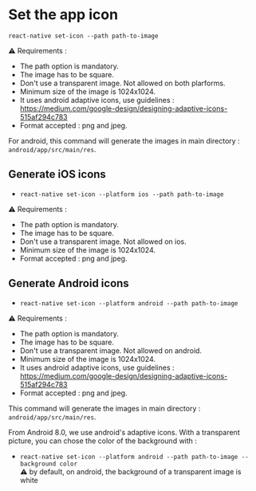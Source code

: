 # Set the app icon

`react-native set-icon --path path-to-image`

⚠️ Requirements :

- The path option is mandatory.
- The image has to be square.
- Don't use a transparent image. Not allowed on both plarforms.
- Minimum size of the image is 1024x1024.
- It uses android adaptive icons, use guidelines : https://medium.com/google-design/designing-adaptive-icons-515af294c783
- Format accepted : png and jpeg.

For android, this command will generate the images in main directory : `android/app/src/main/res`.

## Generate iOS icons

- `react-native set-icon --platform ios --path path-to-image`

⚠️ Requirements :

- The path option is mandatory.
- The image has to be square.
- Don't use a transparent image. Not allowed on ios.
- Minimum size of the image is 1024x1024.
- Format accepted : png and jpeg.

## Generate Android icons

- `react-native set-icon --platform android --path path-to-image`

⚠️ Requirements :

- The path option is mandatory.
- The image has to be square.
- Don't use a transparent image. Not allowed on android.
- Minimum size of the image is 1024x1024.
- It uses android adaptive icons, use guidelines : https://medium.com/google-design/designing-adaptive-icons-515af294c783
- Format accepted : png and jpeg.

This command will generate the images in main directory : `android/app/src/main/res`.

From Android 8.0, we use android's adaptive icons. With a transparent picture, you can chose the color of the background with :

- `react-native set-icon --platform android --path path-to-image --background color`  
  ⚠️ by default, on android, the background of a transparent image is white
